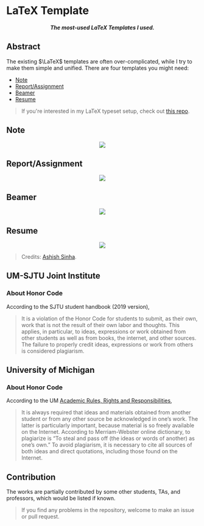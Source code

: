 # LaTeX Template

<p align="center"><b><i>
	The most-used LaTeX Templates I used.
</i></b></p>

## Abstract

The existing $\LaTeX$ templates are often over-complicated, while I try to make them simple and unified. There are four templates you might need:

- [Note](#note)
- [Report/Assignment](#reportassignment)
- [Beamer](#beamer)
- [Resume](#resume)

> If you're interested in my LaTeX typeset setup, check out [this repo](https://github.com/sleepymalc/VSCode-LaTeX-Inkscape).

## Note

<p align="center">
	<img src="https://github.com/sleepymalc/LaTeX-Template/blob/main/demo/note.png"/>
</p>

## Report/Assignment

<p align="center">
	<img src="https://github.com/sleepymalc/LaTeX-Template/blob/main/demo/report.png"/>
</p>

## Beamer

<p align="center">
	<img src="https://github.com/sleepymalc/LaTeX-Template/blob/main/demo/beamer.png"/>
</p>

## Resume

<p align="center">
	<img src="https://github.com/sleepymalc/LaTeX-Template/blob/main/demo/resume.png"/>
</p>

> Credits: [Ashish Sinha](https://www.overleaf.com/articles/ashish-sinhas-curriculum-vitae/rhcjpcxjjbyj).

## UM-SJTU Joint Institute

### About Honor Code

According to the SJTU student handbook (2019 version),

> It is a violation of the Honor Code for students to submit, as their own, work that is not the result of their own labor and thoughts. This applies, in particular, to ideas, expressions or work obtained from other students as well as from books, the internet, and other sources. The failure to properly credit ideas, expressions or work from others is considered plagiarism.

## University of Michigan

### About Honor Code

According to the UM [Academic Rules, Rights and Responsibilities](https://bulletin.engin.umich.edu/rules/),

> It is always required that ideas and materials obtained from another student or from any other source be acknowledged in one’s work. The latter is particularly important, because material is so freely available on the Internet. According to Merriam-Webster online dictionary, to plagiarize is “To steal and pass off (the ideas or words of another) as one’s own.” To avoid plagiarism, it is necessary to cite all sources of both ideas and direct quotations, including those found on the Internet.

## Contribution

The works are partially contributed by some other students, TAs, and professors, which would be listed if known.
> If you find any problems in the repository, welcome to make an issue or pull request.
